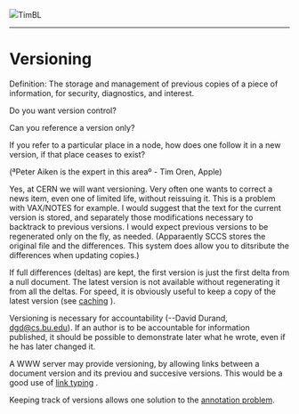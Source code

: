 [![](https://www.w3.org/Icons/WWW/arch1990)](https://www.w3.org/DesignIssues/OldDocs.html)TimBL

* * *

#  Versioning

Definition: The storage and management of previous copies of a piece of
information, for security, diagnostics, and interest.

Do you want version control?

Can you reference a version only?

If you refer to a particular place in a node, how does one follow it in a new
version, if that place ceases to exist?

(ªPeter Aiken is the expert in this areaº \- Tim Oren, Apple)

Yes, at CERN we will want versioning. Very often one wants to correct a news
item, even one of limited life, without reissuing it. This is a problem with
VAX/NOTES for example. I would suggest that the text for the current version
is stored, and separately those modifications necessary to backtrack to
previous versions. I would expect previous versions to be regenerated only on
the fly, as needed. (Apparaently SCCS stores the original file and the
differences. This system does allow you to ditsribute the differences when
updating copies.)

If full differences (deltas) are kept, the first version is just the first
delta from a null document. The latest version is not available without
regenerating it from all the deltas. For speed, it is obviously useful to keep
a copy of the latest version (see [caching](https://www.w3.org/DesignIssues/Caching.html) ).

Versioning is necessary for accountability (--David Durand, dgd@cs.bu.edu). If
an author is to be accountable for information published, it should be
possible to demonstrate later what he wrote, even if he has later changed it.

A WWW server may provide versioning, by allowing links between a document
version and its previou and succesive versions. This would be a good use of
[link typing](https://www.w3.org/DesignIssues/LinkTypes.html#1) .

Keeping track of versions allows one solution to the [annotation
problem](https://www.w3.org/DesignIssues/Annotation.html).

